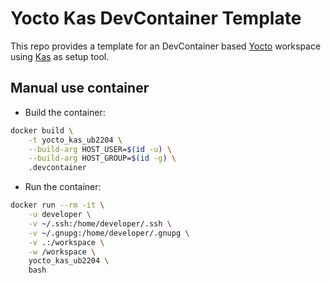 # Yocto Kas DevContainer Template

This repo provides a template for an DevContainer based [Yocto](https://docs.yoctoproject.org/5.0.8/) workspace
using [Kas](https://kas.readthedocs.io/en/latest/index.html) as setup tool.

## Manual use container

- Build the container:
```bash
docker build \
    -t yocto_kas_ub2204 \
    --build-arg HOST_USER=$(id -u) \
    --build-arg HOST_GROUP=$(id -g) \
    .devcontainer
```
- Run the container:
```bash
docker run --rm -it \
    -u developer \
    -v ~/.ssh:/home/developer/.ssh \
    -v ~/.gnupg:/home/developer/.gnupg \
    -v .:/workspace \
    -w /workspace \
    yocto_kas_ub2204 \
    bash
```
